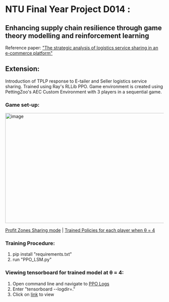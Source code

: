 # NTU Final Year Project D014 : 
## Enhancing supply chain resilience through game theory modelling and reinforcement learning
Reference paper: ["The strategic analysis of logistics service sharing in an e-commerce platform"](https://www.sciencedirect.com/science/article/abs/pii/S0305048318313628)


## Extension:

Introduction of TPLP response to E-tailer and Seller logistics service sharing. Trained using Ray's RLLib PPO.
Game environment is created using PettingZoo's AEC Custom Environment with 3 players in a sequential game.

### Game set-up:
<img src="https://github.com/user-attachments/assets/b02d3db8-9587-40b9-9095-d77b1437fb82" alt="image" width="600" height="350">


[Profit Zones Sharing mode](Profitable%20zone.png) | [Trained Policies for each player when θ = 4](Trained_policies_theta4)

### Training Procedure:

1. pip install "requirements.txt"
2. run "PPO_LSM.py"
   
### Viewing tensorboard for trained model at θ = 4:

1. Open command line and navigate to [PPO Logs](Trained_policies_theta4/PPO_Logs)
2. Enter "tensorboard --logdir=."
3. Click on [link](http://localhost:6006/) to view
